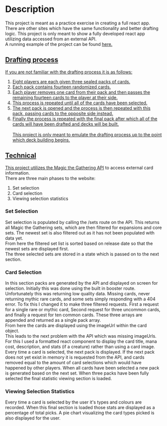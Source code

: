 # Description

This project is meant as a practice exercise in creating a full react app. There are other sites which have the same functionality and better drafting logic. This project is only meant to show a fully developed react app utilizing data accessed from an external API.<br>
A running example of the project can be found <a href="http://143.198.62.169:3535/">here</href>.

## Drafting process

If you are not familiar with the drafting process it is as follows:
1. Eight players are each given three sealed packs of cards.
2. Each pack contains fourteen randomized cards.
3. Each player removes one card from their pack and then passes the remaining fourteen cards to the player at their side.
4. This process is repeated until all of the cards have been selected.
5. The next pack is opened and the process is then repeated with this pack, passing cards to the opposite side instead.
6. Finally the process is repeated with the final pack after which all of the cards will have been drafted and decks will be built.
<br><br>
This project is only meant to emulate the drafting process up to the point which deck building begins.

## Technical
This project utilizes the [Magic the Gathering API](https://docs.magicthegathering.io/) to access external card information.
<br>
There are three main phases to the website:
1. Set selection
2. Card selection
3. Viewing selection statistics

### Set Selection
Set selection is populated by calling the /sets route on the API. This returns all Magic the Gathering sets, which are then filtered for expansions and core sets. The newest set is also filtered out as it has not been populated with data yet.<br>
From here the filtered set list is sorted based on release date so that the newest sets are displayed first.<br>
The three selected sets are stored in a state which is passed on to the next section.
### Card Selection
In this section packs are generated by the API and displayed on screen for selection. Initially this was done using the built in booster route. Unfortunately this was returning low quality data. Missing cards, never returning mythic rare cards, and some sets simply responding with a 404 error. To fix this I changed it to make three filtered requests. First a request for a single rare or mythic card, Second request for three uncommon cards, and finally a request for ten common cards. These three arrays are appended and returned as a single pack array.<br>
From here the cards are displayed using the imageUrl within the card object.<br> 
This leads to the next problem with the API which was missing imageUrls. For this I used a formatted react component to display the card title, mana cost, description, and stats (if a creature) rather than using a card image.<br>
Every time a card is selected, the next pack is displayed. If the next pack does not yet exist in memory it is requested from the API, and cards removed equal to the amount of card selections which would have happened by other players. When all cards have been selected a new pack is generated based on the next set. When three packs have been fully selected the final statistic viewing section is loaded.
### Viewing Selection Statistics
Every time a card is selected by the user it's types and colours are recorded. When this final section is loaded those stats are displayed as a percentage of total picks. A pie chart visualizing the card types picked is also displayed for the user.
